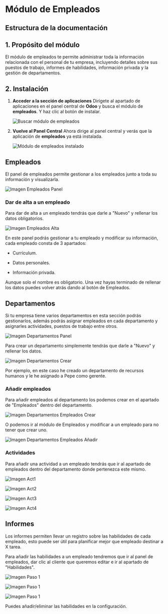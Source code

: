 # Módulo de Empleados

## Estructura de la documentación

## 1. Propósito del módulo

El módulo de empleados te permite administrar toda la información relacionada con el personal de tu empresa, incluyendo detalles sobre sus puestos de trabajo, informes de habilidades, información privada y la gestión de departamentos.

## 2. Instalación

1. **Acceder a la sección de aplicaciones**
Dirígete al apartado de aplicaciones en el panel central de **Odoo** y busca el módulo de **empleados**. Y haz clic al botón de instalar.

   ![Buscar módulo de empleados](Images/Empleados/InstalaciónEmpleados.png)

2. **Vuelve al Panel Central**
Ahora dirige al panel central y verás que la aplicación de **empleados** ya está instalada.

   ![Módulo de empleados instalado](Images/Empleados/YaInstalado.png)

## Empleados

El panel de empleados permite gestionar a los empleados junto a toda su información y visualizarla.

![Imagen Empleados Panel](Images/Empleados/MainPanel.png)

### Dar de alta a un empleado

Para dar de alta a un empleado tendrás que darle a "Nuevo" y rellenar los datos obligatorios.

![Imagen Empleados Alta](Images/Empleados/EmpleadosAlta.png)

En este panel podrás gestionar a tu empleado y modificar su información, cada empleado consta de 3 apartados:

- Currículum.

- Datos personales.

- Información privada.

Aunque solo el nombre es obligatorio. Una vez hayas terminado de rellenar los datos puedes volver atrás dando al botón de Empleados.

## Departamentos

Si tu empresa tiene varios departamentos en esta sección podrás gestionarlos, además podrás asignar empleados en cada departamento y asignarles actividades, puestos de trabajo entre otros.

![Imagen Departamentos Panel](Images/Empleados/DepartamentosPanel.png)

Para crear un departamento simplemente tendrás que darle a "Nuevo" y rellenar los datos.

![Imagen Departamentos Crear](Images/Empleados/DepartamentosCrear.png)

Por ejemplo, en este caso he creado un departamento de recursos humanos y le he asignado a Pepe como gerente.

### Añadir empleados

Para añadir empleados al departamento los podemos crear en el apartado de "Empleados" dentro del departamento.

![Imagen Departamentos Empleados Crear](Images/Empleados/DepartamentosEmpleadosCrear.png)

O podemos ir al módulo de Empleados y modificar a un empleado para no tener que crear uno.

![Imagen Departamentos Empleados Añadir](Images/Empleados/DepartamentosEmpleadosAñadir.png)

### Actividades

Para añadir una actividad a un empleado tendrás que ir al apartado de empleados dentro del departamento donde pertenezca este mismo.

![Imagen Act1](Images/Empleados/Act1.png)

![Imagen Act2](Images/Empleados/Act2.png)

![Imagen Act3](Images/Empleados/Act3.png)

![Imagen Act4](Images/Empleados/Act4.png)

## Informes

Los informes permiten llevar un registro sobre las habilidades de cada empleado, esto puede ser útil para planificar mejor que empleado destinar a X tarea.

Para añadir las habilidades a un empleado tendremos que ir al panel de empleados, dar clic al cliente que queremos editar e ir al apartado de "Habilidades".

![Imagen Paso 1](Images/Empleados/InformesPaso1.png)

![Imagen Paso 1](Images/Empleados/InformesPaso2.png)

![Imagen Paso 1](Images/Empleados/InformesPaso3.png)

Puedes añadir/eliminar las habilidades en la configuración.